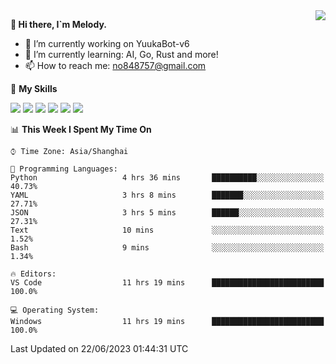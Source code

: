 <a href="#">
  <img align="right" src="https://github-readme-stats.vercel.app/api?username=melodyyuuka&count_private=true&show_icons=true" />
</a>

**👋 Hi there, I`m Melody.**

- 🔭 I’m currently working on YuukaBot-v6
- 🌱 I’m currently learning: AI, Go, Rust and more!
- 📫 How to reach me: no848757@gmail.com

🌟 **My Skills** 

![](https://img.shields.io/badge/-Python-3e74a2?style=flat-square&logo=Python&logoColor=fff)
![](https://img.shields.io/badge/-Java-007396?style=flat-square&logo=OpenJDK&logoColor=fff)
![](https://img.shields.io/badge/-Node.js-339933?style=flat-square&logo=Node.js&logoColor=fff)
![](https://img.shields.io/badge/-Git-f05032?style=flat-square&logo=git&logoColor=fff)
![](https://img.shields.io/badge/-PostgreSQL-4169e1?style=flat-square&logo=PostgreSQL&logoColor=fff)
![](https://img.shields.io/badge/-VSCode-007acc?style=flat-square&logo=Visual-Studio-Code&logoColor=fff)


<!--START_SECTION:waka-->
📊 **This Week I Spent My Time On** 

```text
⌚︎ Time Zone: Asia/Shanghai

💬 Programming Languages: 
Python                   4 hrs 36 mins       ██████████░░░░░░░░░░░░░░░   40.73% 
YAML                     3 hrs 8 mins        ███████░░░░░░░░░░░░░░░░░░   27.71% 
JSON                     3 hrs 5 mins        ██████░░░░░░░░░░░░░░░░░░░   27.31% 
Text                     10 mins             ░░░░░░░░░░░░░░░░░░░░░░░░░   1.52% 
Bash                     9 mins              ░░░░░░░░░░░░░░░░░░░░░░░░░   1.34%

🔥 Editors: 
VS Code                  11 hrs 19 mins      █████████████████████████   100.0%

💻 Operating System: 
Windows                  11 hrs 19 mins      █████████████████████████   100.0%

```


 Last Updated on 22/06/2023 01:44:31 UTC
<!--END_SECTION:waka-->
